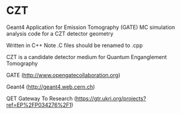 # CZT
Geant4 Application for Emission Tomography (GATE) MC simulation analysis code 
for a CZT detector geometry 

Written in C++ 
Note .C files should be renamed to .cpp

CZT is a candidate detector medium for Quantum Enganglement Tomography

GATE (http://www.opengatecollaboration.org) 

Geant4 (http://geant4.web.cern.ch)

QET Gateway To Research (https://gtr.ukri.org/projects?ref=EP%2FP034276%2F1)
